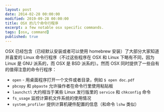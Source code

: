 ```yaml
---
layout: post
date: 2014-02-28 00:00:00
modified: 2019-09-28 00:00:00
title: OSX 的几个命令行程序
excerpt: a few notable osx specific commands.
tags: [osx, command]
published: true
---
```


OSX 已经包含（已经默认安装或者可以使用 homebrew 安装）了大部分大家知道并喜爱的 Linux 命令行程序（不过这些程序在 OSX 和 Linux 下略有不同，因为 Linux 是 GNU 派系的，而 OSX 是 BSD 派系的）。然而 OSX 同时提供了一些自有的值得注意的命令行程序：

- `open` - 用桌面程序打开一个文件或者目录，例如 `$ open doc.pdf`
- `pbcopy` 和 `pbpaste` 允许操作者在命令行里使用粘贴板
- `launchctl` 大约相当于某些 Linux 发行版里的 `service` 和 `chkconfig` 命令
- `fs_usage` 监控计算机文件系统的使用情况
- `system_profiler` 提供计算机硬件配置的信息（和命令 `lshw` 类似）
